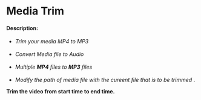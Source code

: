 <head>
<h1>
<b>Media Trim</b>
</h1>
</head>
<body>
  <h4> Description: </h4>
  <ul>
    <li><i>Trim your media MP4 to MP3</i></li>
  <br>
    <li><i> Convert Media file to Audio</i></li>
  <br>
    <li><em>Multiple <strong>MP4</strong> files to <strong>MP3</strong> files</em></li>
   <br> 
    <li><i> Modify the path of media file with the cureent file that is to be trimmed</i> . </li> 
  </ul>
  <b>Trim the video from start time to end time.</b>
</body>
